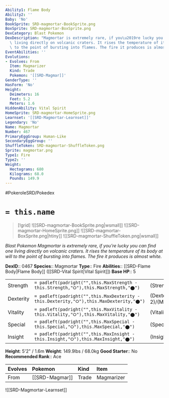 ```yaml
---
Ability1: Flame Body
Ability2: ''
Baby: 'No'
BookSprite: SRD-magmortar-BookSprite.png
BoxSprite: SRD-magmortar-BoxSprite.png
DexCategory: Blast Pokemon
DexDescription: "Magmortar is extremely rare, if you\u2019re lucky you can find one\
  \ living directly on volcanic craters. It rises the temperature of its body at will\
  \ to the point of bursting into flames. The fire it produces is almost white."
EventAbilities: ''
Evolutions:
- Evolves: From
  Item: Magmarizer
  Kind: Trade
  Pokemon: '[[SRD-Magmar]]'
GenderType: ''
HasForm: 'No'
Height:
  Deimeters: 16
  Feet: 5.2
  Meters: 1.6
HiddenAbility: Vital Spirit
HomeSprite: SRD-magmortar-HomeSprite.png
Learnset: '[[SRD-Magmortar-Learnset]]'
Legendary: 'No'
Name: Magmortar
Number: 467
PrimaryEggGroup: Human-Like
SecondaryEggGroup: ''
ShuffleToken: SRD-magmortar-ShuffleToken.png
Sprite: magmortar.png
Type1: Fire
Type2: ''
Weight:
  Hectograms: 680
  Kilograms: 68.0
  Pounds: 149.9
---
```


#PokeroleSRD/Pokedex

# `= this.name`

> [!grid]
> ![[SRD-magmortar-BookSprite.png|wsmall]]
> ![[SRD-magmortar-HomeSprite.png]]
> ![[SRD-magmortar-BoxSprite.png|htiny]]
> ![[SRD-magmortar-ShuffleToken.png|wsmall]]


*Blast Pokemon*
*Magmortar is extremely rare, if you’re lucky you can find one living directly on volcanic craters. It rises the temperature of its body at will to the point of bursting into flames. The fire it produces is almost white.*

**DexID**:: 0467
**Species**:: Magmortar
**Type**:: Fire
**Abilities**:: [[SRD-Flame Body|Flame Body]] ([[SRD-Vital Spirit|Vital Spirit]])
**Base HP**:: 5

|           |                                                                                        |                                          |
| --------- | -------------------------------------------------------------------------------------- | ---------------------------------------- |
| Strength  | `= padleft(padright("",this.MaxStrength - this.Strength,"⭘"),this.MaxStrength,"⬤")`    | (Strength::3)/(MaxStrength::6)   |
| Dexterity | `= padleft(padright("",this.MaxDexterity - this.Dexterity,"⭘"),this.MaxDexterity,"⬤")` | (Dexterity:: 2)/(MaxDexterity::5) |
| Vitality  | `= padleft(padright("",this.MaxVitality - this.Vitality,"⭘"),this.MaxVitality,"⬤")`    | (Vitality::2)/(MaxVitality::4)   |
| Special   | `= padleft(padright("",this.MaxSpecial - this.Special,"⭘"),this.MaxSpecial,"⬤")`       | (Special::3)/(MaxSpecial::7)     |
| Insight   | `= padleft(padright("",this.MaxInsight - this.Insight,"⭘"),this.MaxInsight,"⬤")`       | (Insight::3)/(MaxInsight::6)     |

**Height**: 5'2" / 1.6m
**Weight**: 149.9lbs / 68.0kg
**Good Starter**:: No
**Recommended Rank**:: Ace

| Evolves   | Pokemon        | Kind   | Item       |
|:----------|:---------------|:-------|:-----------|
| From      | [[SRD-Magmar]] | Trade  | Magmarizer |

![[SRD-Magmortar-Learnset]]